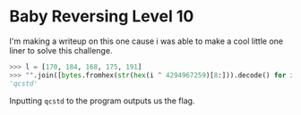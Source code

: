 # Baby Reversing Level 10
I'm making a writeup on this one cause i was able to make a cool little one liner to solve this challenge.

```py
>>> l = [170, 184, 168, 175, 191]
>>> "".join([bytes.fromhex(str(hex(i ^ 4294967259)[8:])).decode() for i in l])
'qcstd'
```

Inputting `qcstd` to the program outputs us the flag.

